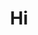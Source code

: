 ---
title: Hi
layout: _layouts/Home.jsx
about:
  title: About Us
  description: Blueprint strives to make technology accessible and useful for those who create communities and promote public welfare.
---